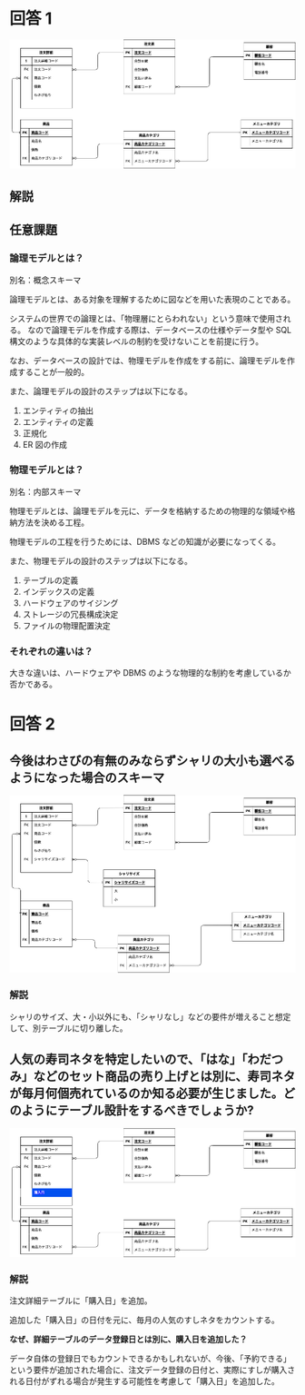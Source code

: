 # 回答 1

![ER図](./課題1/課題1.png)

## 解説

## 任意課題

### 論理モデルとは？

別名：概念スキーマ

論理モデルとは、ある対象を理解するために図などを用いた表現のことである。

システムの世界での論理とは、「物理層にとらわれない」という意味で使用される。
なので論理モデルを作成する際は、データベースの仕様やデータ型や SQL 構文のような具体的な実装レベルの制約を受けないことを前提に行う。

なお、データベースの設計では、物理モデルを作成をする前に、論理モデルを作成することが一般的。

また、論理モデルの設計のステップは以下になる。

1. エンティティの抽出
2. エンティティの定義
3. 正規化
4. ER 図の作成

### 物理モデルとは？

別名：内部スキーマ

物理モデルとは、論理モデルを元に、データを格納するための物理的な領域や格納方法を決める工程。

物理モデルの工程を行うためには、DBMS などの知識が必要になってくる。

また、物理モデルの設計のステップは以下になる。

1. テーブルの定義
2. インデックスの定義
3. ハードウェアのサイジング
4. ストレージの冗長構成決定
5. ファイルの物理配置決定

### それぞれの違いは？

大きな違いは、ハードウェアや DBMS のような物理的な制約を考慮しているか否かである。

# 回答 2

## 今後はわさびの有無のみならずシャリの大小も選べるようになった場合のスキーマ

![ER図](./課題2/課題2_シャリサイズ追加.png)

### 解説

シャリのサイズ、大・小以外にも、「シャリなし」などの要件が増えること想定して、別テーブルに切り離した。

## 人気の寿司ネタを特定したいので、「はな」「わだつみ」などのセット商品の売り上げとは別に、寿司ネタが毎月何個売れているのか知る必要が生じました。どのようにテーブル設計をするべきでしょうか?

![ER図](./課題2/課題2_すしネタ売れ行き.png)

### 解説

注文詳細テーブルに「購入日」を追加。

追加した「購入日」の日付を元に、毎月の人気のすしネタをカウントする。

**なぜ、詳細テーブルのデータ登録日とは別に、購入日を追加した？**

データ自体の登録日でもカウントできるかもしれないが、今後、「予約できる」という要件が追加された場合に、注文データ登録の日付と、実際にすしが購入される日付がずれる場合が発生する可能性を考慮して「購入日」を追加した。
